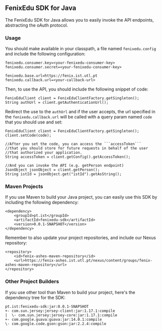 ## FenixEdu SDK for Java

The FenixEdu SDK for Java allows you to easily invoke the API endpoints, abstracting the oAuth protocol.

### Usage

You should make available in your classpath, a file named ```fenixedu.config``` and include the following configuration:

	fenixedu.consumer.key=<your-fenixedu-consumer-key>
	fenixedu.consumer.secret=<your-fenixedu-consumer-key>
	
	fenixedu.base.url=https://fenix.ist.utl.pt
	fenixedu.callback.url=<your-callback-url>

Then, to use the API, you should include the following snippet of code:

	FenixEduClient client = FenixEduClientFactory.getSingleton();
	String authUrl = client.getAuthenticationUrl();

Redirect the use to the ```authUrl``` and if the user accepts, the url specified in the ```fenixedu.callback.url``` will be called with a query param named ```code``` that you should use and set:
	
	FenixEduClient client = FenixEduClientFactory.getSingleton();
	client.setCode(code);

	//After you set the code, you can access the ```accessToken```
	//that you should store for future requests in behalf of the user
	//that authorized your application.
	String accessToken = client.getConfig().getAccessToken();
	
	//And you can invoke the API (e.g. getPerson endpoint)
	JsonObject jsonObject = client.getPerson();
	String istId = jsonObject.get("istId").getAsString();


### Maven Projects

If you use Maven to build your Java project, you can easily use this SDK by including the following dependency:

	<dependency>
		<groupId>pt.ist</groupId>
		<artifactId>fenixedu-sdk</artifactId>
		<version>0.0.1-SNAPSHOT</version>
	</dependency>

Remember to also update your project repositories, and include our Nexus repository:

	<repository>
		<id>fenix-ashes-maven-repository</id>
		<url>https://fenix-ashes.ist.utl.pt/nexus/content/groups/fenix-ashes-maven-repository</url>
	</repository>

### Other Project Builders

If you use other tool than Maven to build your project, here's the dependency tree for the SDK: 

	pt.ist:fenixedu-sdk:jar:0.0.1-SNAPSHOT
	+- com.sun.jersey:jersey-client:jar:1.17.1:compile
	|  \- com.sun.jersey:jersey-core:jar:1.17.1:compile
	+- com.google.guava:guava:jar:14.0.1:compile
	\- com.google.code.gson:gson:jar:2.2.4:compile